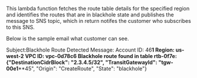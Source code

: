 This lambda function fetches the route table details for the specified region and identifies the routes that are in blackhole state and publishes the message to SNS topic, which in return notifes the customer who subscribes to this SNS.

Below is the sample email what customer can see.

Subject:Blackhole Route Detected
Message: Account ID: 46********1
Region: us-west-2
VPC ID: vpc-0d78******c6
Blackhole route found in table rtb-0f******7e: {"DestinationCidrBlock": "2.3.4.5/32", "TransitGatewayId": "tgw-00e1******45", "Origin": "CreateRoute", "State": "blackhole"}

